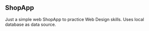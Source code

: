 <h2>ShopApp</h2>
Just a simple web ShopApp to practice Web Design skills. Uses local database as data source.
<br>
